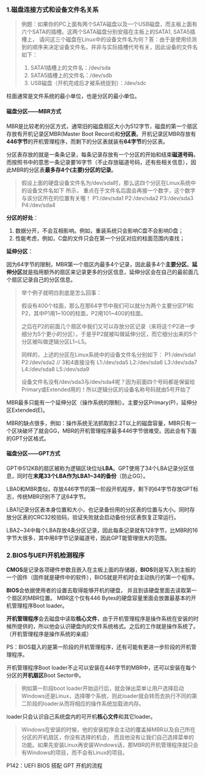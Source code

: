 ### 1.磁盘连接方式和设备文件名关系

> 例题：如果你的PC上面有两个SATA磁盘以及一个USB磁盘，而主板上面有六个SATA的插槽。这两个SATA磁盘分别安插在主板上的SATA1, SATA5插槽上， 请问这三个磁盘在Linux中的设备文件名为何？答：由于是使用侦测到的顺序来决定设备文件名，并非与实际插槽代号有关，因此设备的文件名如下：
>
> 1. SATA1插槽上的文件名：/dev/sda
> 2. SATA5插槽上的文件名：/dev/sdb
> 3. USB磁盘（开机完成后才被系统捉到）：/dev/sdc



柱面通常是文件系统的最小单位，也是分区的最小单位。



#### 磁盘分区——MBR方式

MBR是比较老的分区方式，通常旧的磁盘扇区大小为512字节，磁盘的第一个扇区存放有开机记录区MBR(Master Boot Record)和**分区表**。开机记录区MBR存放有**446字节**的开机管理程序，而剩下的分区表就装有**64字节**的分区表。

分区表存放的就是一条条记录，每条记录存放有一个分区的开始和结束**磁道号码**，而按照书中的意思一条记录要16字节（不止存放磁道号码，还有些相关信息），因此MBR的分区表**最多存4个(主要)分区的记录**。



> 假设上面的硬盘设备文件名为/dev/sda时，那么这四个分区在Linux系统中的设备文件名如下
> 所示， 重点在于文件名后面会再接一个数字，这个数字与该分区所在的位置有关喔！
> P1:/dev/sda1
> P2:/dev/sda2
> P3:/dev/sda3
> P4:/dev/sda4



**分区的好处**：

1. 数据分开，不会互相影响。例如，重装系统只会影响C盘不会影响D盘；
2. 性能考虑，例如，C盘的文件只会在第一个分区对应的柱面范围内查找；



**延伸分区**：

因为64字节的限制，MBR第一个扇区内最多4个记录，因此最多4个**主要分区**。**延伸分区**就是指用额外的扇区来记录更多的分区信息，延伸分区会在自己的最前面几个扇区记录自己的分区信息。

> 举个例子就明白到底是怎么回事：
>
> 假设有400个柱面，那么在那64字节中我们可以就分为两个主要分区P1和P2，其中P1用1~100的柱面，P2用101~400的柱面。
>
> 之后在P2的前面几个扇区中我们又可以存放分区记录（来将这个P2进一步细分为5个更小的分区），于是乎P2就被叫做延伸分区，而它细分出来的5个分区被叫做逻辑分区L1~L5。
>
> 同样的，上述的分区在Linux系统中的设备文件名分别如下：
> P1:/dev/sda1
> P2:/dev/sda2	// 3和4直接没有
> L1:/dev/sda5
> L2:/dev/sda6
> L3:/dev/sda7
> L4:/dev/sda8
> L5:/dev/sda9
>
> 设备文件名没有/dev/sda3与/dev/sda4呢？因为前面四个号码都是保留给Primary或Extended用的！所以逻辑分区的设备名称号码就由5号开始了

MBR最多只能有一个延伸分区（操作系统的限制）。主要分区Primary(P)，延伸分区Extended(E)。

MBR的缺点很多，例如：操作系统无法抓取到2.2T以上的磁盘容量，MBR只有一个区块破坏了就会GG，MBR的开机管理程序最多446字节很难受。因此会有下面的GPT分区格式。



#### 磁盘分区——GPT方式

GPT中512KB的扇区被称为逻辑区块位址**LBA**。GPT使用了34个LBA记录分区信息，同时在**末尾33个LBA作为LBA1~34的备份**（防止GG）。

LBA0和MBR类似，存放446字节的第一阶段开机程序，剩下的64字节存放GPT标志，传统MBR识别不了这64字节。

LBA1记录分区表本身位置和大小，也记录备份用的分区表的位置与大小。同时存放分区表的CRC32校验码，验证失败就会启动备份分区表恢复正常运行。

LBA2~34中每个LBA存放4条分区记录，因此每条记录就有128字节，比MBR的16字节大很多，其中用8字节记录磁道号，因此GPT能管理很大的范围。



### 2.BIOS与UEFI开机检测程序

**CMOS**是记录各项硬件参数且嵌入在主板上面的存储器，**BIOS**则是写入到主板的一个固件（固件就是硬件中的软件），BIOS就是开机时会主动执行的第一个程序。

**BIOS**会依据使用者的设置去取得能够开机的硬盘， 并且到该硬盘里面去读取第一个扇区的MBR位置。 MBR这个仅有446 Bytes的硬盘容量里面会放置最基本的开机管理程序Boot loader。

**开机管理程序**会去磁盘中读取**核心文件**，由于开机管理程序是操作系统在安装的时候所提供的，所以他会认识硬盘内的文件系统格式。之后的工作就是操作系统了。（开机管理程序是操作系统的亲戚）

PS：BIOS载入的是第一阶段的开机管理程序，还有可能有更进一步阶段的开机管理程序。



开机管理程序Boot loader不止可以安装在446字节的MBR中，还可以安装在每个分区的**开机扇区**Boot Sector中。

> 例如第一阶段boot loader开始运行后，就会弹出菜单让用户选择启动Windows还是Linux，选择哪个系统，则此loader就会转而去执行不同的第二阶段的loader从而将相应的操作系统加载进内存。

loader只会认识自己系统盘内的可开机**核心文件**和其它loader。

> Windows在安装的时候，他的安装程序会主动的覆盖掉MBR以及自己所在分区的开机扇区，你没有选择的机会， 而且他没有让我们自己选择菜单的功能。如果先安装Linux再安装Windows话，那MBR的开机管理程序就只会有Windows的项目，而不会有Linux的项目。



P142：UEFI BIOS 搭配 GPT 开机的流程